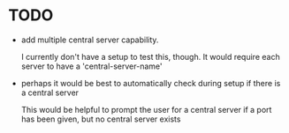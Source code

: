 # TODO

  - add multiple central server capability. 

    I currently don't have a setup to test this, though. It would
    require each server to have a 'central-server-name'

  - perhaps it would be best to automatically check during setup if
    there is a central server

    This would be helpful to prompt the user for a central server if a
    port has been given, but no central server exists


